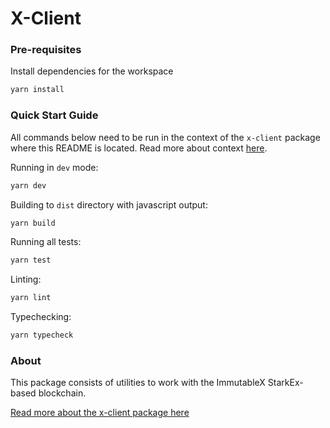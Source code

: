 # X-Client

### Pre-requisites

Install dependencies for the workspace

```bash
yarn install
```

### Quick Start Guide

All commands below need to be run in the context of the `x-client` package where this README is located. Read more about context [here](../../README.md#context).

Running in `dev` mode:

```bash
yarn dev
```

Building to `dist` directory with javascript output:

```bash
yarn build
```

Running all tests:

```bash
yarn test
```

Linting:

```bash
yarn lint
```

Typechecking:

```bash
yarn typecheck
```

### About

This package consists of utilities to work with the ImmutableX StarkEx-based blockchain.

[Read more about the x-client package here](../../README.md#x-client)